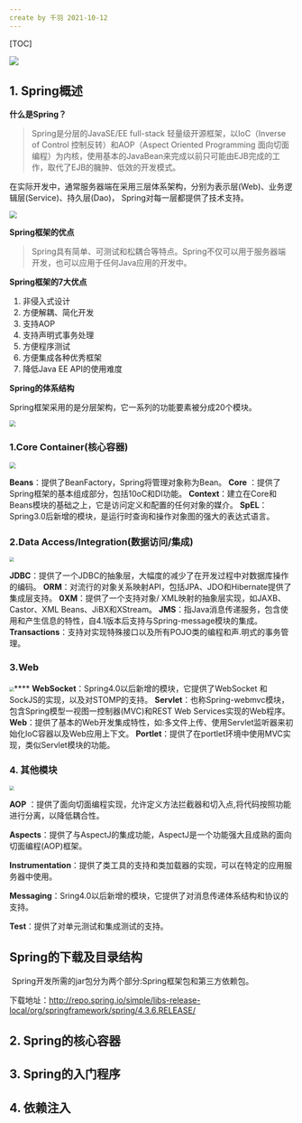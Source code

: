 ```yaml
---
create by 千羽 2021-10-12
---
```


[TOC]

![](https://gitee.com/nateshao/images/raw/master/img/20211013183047.png)

## 1. Spring概述

**什么是Spring？**

> Spring是分层的JavaSE/EE full-stack 轻量级开源框架，以IoC（Inverse of Control 控制反转）和AOP（Aspect Oriented Programming 面向切面编程）为内核，使用基本的JavaBean来完成以前只可能由EJB完成的工作，取代了EJB的臃肿、低效的开发模式。

在实际开发中，通常服务器端在采用三层体系架构，分别为表示层(Web)、业务逻辑层(Service)、持久层(Dao)， Spring对每一层都提供了技术支持。

<img src="https://gitee.com/nateshao/images/raw/master/img/20211013183756.png" style="zoom:80%;" />

**Spring框架的优点**

> Spring具有简单、可测试和松耦合等特点。Spring不仅可以用于服务器端开发，也可以应用于任何Java应用的开发中。

**Spring框架的7大优点**

1. 非侵入式设计
2. 方便解耦、简化开发
3. 支持AOP
4. 支持声明式事务处理
5. 方便程序测试
6. 方便集成各种优秀框架
7. 降低Java EE API的使用难度

**Spring的体系结构**

   Spring框架采用的是分层架构，它一系列的功能要素被分成20个模块。

<img src="https://gitee.com/nateshao/images/raw/master/img/20211013184249.png" style="zoom: 67%;" />

### **1.Core Container(核心容器)**

<img src="https://gitee.com/nateshao/images/raw/master/img/20211013185032.png" style="zoom:67%;" />

**Beans**：提供了BeanFactory，Spring将管理对象称为Bean。
**Core** ：提供了Spring框架的基本组成部分，包括10oC和DI功能。
**Context**：建立在Core和Beans模块的基础之上，它是访问定义和配置的任何对象的媒介。
**SpEL**：Spring3.0后新增的模块，是运行时查询和操作对象图的强大的表达式语言。

### **2.Data Access/Integration(数据访问/集成)**

<img src="https://gitee.com/nateshao/images/raw/master/img/20211013185448.png" style="zoom:50%;" />

**JDBC**：提供了一个JDBC的抽象层，大幅度的减少了在开发过程中对数据库操作的编码。
**ORM**：对流行的对象关系映射API，包括JPA、JDO和Hibernate提供了集成层支持。
**0XM**：提供了一个支持对象/ XML映射的抽象层实现，如JAXB、Castor、XML Beans、JiBX和XStream。
**JMS**：指Java消息传递服务，包含使用和产生信息的特性，自4.1版本后支持与Spring-message模块的集成。
**Transactions**：支持对实现特殊接口以及所有POJO类的编程和声.明式的事务管理。

### 3.Web

<img src="https://gitee.com/nateshao/images/raw/master/img/20211013185946.png" style="zoom:50%;" />****
**WebSocket**：Spring4.0以后新增的模块，它提供了WebSocket 和SockJS的实现，以及对STOMP的支持。
**Servlet**：也称Spring-webmvc模块， 包含Spring模型一视图一控制器(MVC)和REST Web Services实现的Web程序。
**Web**：提供了基本的Web开发集成特性，如:多文件上传、使用Servlet监听器来初始化IoC容器以及Web应用上下文。
**Portlet**：提供了在portlet环境中使用MVC实现，类似Servlet模块的功能。

### 4. 其他模块

<img src="https://gitee.com/nateshao/images/raw/master/img/20211013190224.png" style="zoom:50%;" />

**AOP** ：提供了面向切面编程实现，允许定义方法拦截器和切入点,将代码按照功能进行分离，以降低耦合性。

**Aspects**：提供了与AspectJ的集成功能，AspectJ是一个功能强大且成熟的面向切面编程(AOP)框架。

**Instrumentation**：提供了类工具的支持和类加载器的实现，可以在特定的应用服务器中使用。

**Messaging**：Sring4.0以后新增的模块，它提供了对消息传递体系结构和协议的支持。

**Test**：提供了对单元测试和集成测试的支持。

## **Spring的下载及目录结构**

​     Spring开发所需的jar包分为两个部分:Spring框架包和第三方依赖包。

下载地址：http://repo.spring.io/simple/libs-release-local/org/springframework/spring/4.3.6.RELEASE/













## 2. Spring的核心容器



## 3. Spring的入门程序



## 4. 依赖注入







